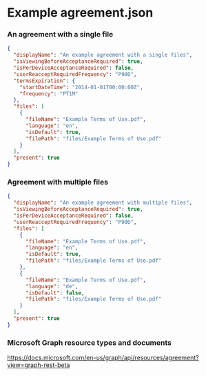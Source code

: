 # Example agreement.json

### An agreement with a single file
```json
{
  "displayName": "An example agreement with a single files",
  "isViewingBeforeAcceptanceRequired": true,
  "isPerDeviceAcceptanceRequired": false,
  "userReacceptRequiredFrequency": "P90D",
  "termsExpiration": {
    "startDateTime": "2014-01-01T00:00:00Z",
    "frequency": "PT1M"
  },
  "files": [
    {
      "fileName": "Example Terms of Use.pdf",
      "language": "en",
      "isDefault": true,
      "filePath": "files/Example Terms of Use.pdf"
    }
  ],
  "present": true
}
```

### Agreement with multiple files
```json
{
  "displayName": "An example agreement with multiple files",
  "isViewingBeforeAcceptanceRequired": true,
  "isPerDeviceAcceptanceRequired": false,
  "userReacceptRequiredFrequency": "P90D",
  "files": [
    {
      "fileName": "Example Terms of Use.pdf",
      "language": "en",
      "isDefault": true,
      "filePath": "files/Example Terms of Use.pdf"
    },
    {
      "fileName": "Example Terms of Use.pdf",
      "language": "de",
      "isDefault": false,
      "filePath": "files/Example Terms of Use.pdf"
    }
  ],
  "present": true
}
```

### Microsoft Graph resource types and documents
https://docs.microsoft.com/en-us/graph/api/resources/agreement?view=graph-rest-beta